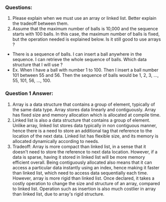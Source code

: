 ### Questions:
1. Please explain when we must use an array or linked list. Better explain the tradeoff between them. 
2. Assume that the maximum number of balls is 10,000 and the sequence starts with 100 balls. In this case, the maximum number of balls is fixed, but the operation needed is explained below. Is it still good to use arrays ?
- There is a sequence of balls. I can insert a ball anywhere in the sequence. I can retrieve the whole sequence of balls. Which data structure that I will use ? 
- Ex. When I have a ball with number 1 to 100. Then I insert a ball number 101 between 55 and 56. Then the sequence of balls would be 1, 2, 3, ..., 55, 101, 56, ..., 100. 


### Question 1 Answer:
1. Array is a data structure that contains a group of element, typically of the same data type. Array stores data linearly and contiguously. Array has fixed size and memory allocation which is allocated at compile time. 
2. Linked list is also a data structure that contains a group of element. Unlike array, linked list stores data typically in non contiguous manner, hence there is a need to store an additional tag that reference to the location of the next data. Linked list has flexible size, and its memory is allocated dynamically according to needs. 
3. Tradeoff: Array is more compact than linked list, in a sense that it doesn't need to store the reference to next data location. However, if a data is sparse, having it stored in linked list will be more memory efficient overall. Being contiguously allocated also means that it can access a particular data instantly using an index, hence making it faster than linked list, which need to access data sequentially each time. However, array is more rigid than linked list. Once declared, it takes a costly operation to change the size and structure of an array, compared to linked list. Operation such as insertion is also much costlier in array than linked list, due to array's rigid structure. 

